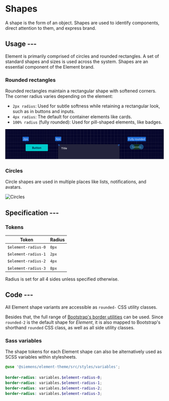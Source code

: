 # Shapes

A shape is the form of an object. Shapes are used to identify components, direct attention to them, and express brand.

## Usage ---

Element is primarily comprised of circles and rounded rectangles. A set of standard shapes and sizes is used across the system.
Shapes are an essential component of the Element brand.

### Rounded rectangles

Rounded rectangles maintain a rectangular shape with softened corners. The corner radius varies depending on the element:

- `2px radius`: Used for subtle softness while retaining a rectangular look, such as in buttons and inputs.
- `4px radius`: The default for container elements like cards.
- `100% radius` (fully rounded): Used for pill-shaped elements, like badges.

![Shapes - rounded rectangles](images/shapes-rounded.png)

### Circles

Circle shapes are used in multiple places like lists, notifications, and avatars.

![Circles](images/shapes-circles.png)

## Specification ---

### Tokens

Token               | Radius
--------------------|--------
`$element-radius-0` | `0px`
`$element-radius-1` | `2px`
`$element-radius-2` | `4px`
`$element-radius-3` | `8px`

Radius is set for all 4 sides unless specified otherwise.

## Code ---

All Element shape variants are accessible as `rounded-` CSS utility classes.

Besides that, the full range of [Bootstrap's border utilities](https://getbootstrap.com/docs/5.1/utilities/borders/#border-radius)
can be used. Since `rounded-2` is the default shape for *Element*, it is also
mapped to Bootstrap's shorthand `rounded` CSS class, as well as all side utility
classes.

<si-docs-component example="shapes/shapes" height="300"></si-docs-component>

### Sass variables

The shape tokens for each Element shape can also be alternatively used as SCSS
variables within stylesheets.

```scss
@use '@siemens/element-theme/src/styles/variables';

border-radius: variables.$element-radius-0;
border-radius: variables.$element-radius-1;
border-radius: variables.$element-radius-2;
border-radius: variables.$element-radius-3;
```
